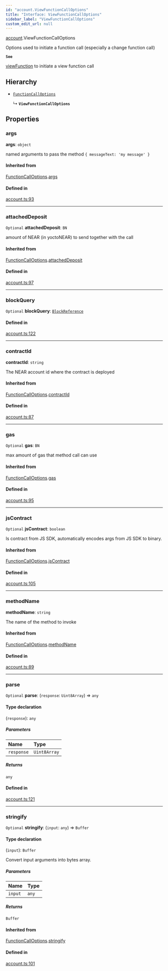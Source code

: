```yaml
---
id: "account.ViewFunctionCallOptions"
title: "Interface: ViewFunctionCallOptions"
sidebar_label: "ViewFunctionCallOptions"
custom_edit_url: null
---
```


[account](../modules/account.md).ViewFunctionCallOptions

Options used to initiate a function call (especially a change function call)

**`See`**

[viewFunction](../classes/account.Account.md#viewfunction) to initiate a view function call

## Hierarchy

- [`FunctionCallOptions`](account.FunctionCallOptions.md)

  ↳ **`ViewFunctionCallOptions`**

## Properties

### args

 **args**: `object`

named arguments to pass the method `{ messageText: 'my message' }`

#### Inherited from

[FunctionCallOptions](account.FunctionCallOptions.md).[args](account.FunctionCallOptions.md#args)

#### Defined in

[account.ts:93](https://github.com/maxhr/near--near-api-js/blob/a0c9a104/packages/near-api-js/src/account.ts#L93)

___

### attachedDeposit

 `Optional` **attachedDeposit**: `BN`

amount of NEAR (in yoctoNEAR) to send together with the call

#### Inherited from

[FunctionCallOptions](account.FunctionCallOptions.md).[attachedDeposit](account.FunctionCallOptions.md#attacheddeposit)

#### Defined in

[account.ts:97](https://github.com/maxhr/near--near-api-js/blob/a0c9a104/packages/near-api-js/src/account.ts#L97)

___

### blockQuery

 `Optional` **blockQuery**: [`BlockReference`](../modules/providers_provider.md#blockreference)

#### Defined in

[account.ts:122](https://github.com/maxhr/near--near-api-js/blob/a0c9a104/packages/near-api-js/src/account.ts#L122)

___

### contractId

 **contractId**: `string`

The NEAR account id where the contract is deployed

#### Inherited from

[FunctionCallOptions](account.FunctionCallOptions.md).[contractId](account.FunctionCallOptions.md#contractid)

#### Defined in

[account.ts:87](https://github.com/maxhr/near--near-api-js/blob/a0c9a104/packages/near-api-js/src/account.ts#L87)

___

### gas

 `Optional` **gas**: `BN`

max amount of gas that method call can use

#### Inherited from

[FunctionCallOptions](account.FunctionCallOptions.md).[gas](account.FunctionCallOptions.md#gas)

#### Defined in

[account.ts:95](https://github.com/maxhr/near--near-api-js/blob/a0c9a104/packages/near-api-js/src/account.ts#L95)

___

### jsContract

 `Optional` **jsContract**: `boolean`

Is contract from JS SDK, automatically encodes args from JS SDK to binary.

#### Inherited from

[FunctionCallOptions](account.FunctionCallOptions.md).[jsContract](account.FunctionCallOptions.md#jscontract)

#### Defined in

[account.ts:105](https://github.com/maxhr/near--near-api-js/blob/a0c9a104/packages/near-api-js/src/account.ts#L105)

___

### methodName

 **methodName**: `string`

The name of the method to invoke

#### Inherited from

[FunctionCallOptions](account.FunctionCallOptions.md).[methodName](account.FunctionCallOptions.md#methodname)

#### Defined in

[account.ts:89](https://github.com/maxhr/near--near-api-js/blob/a0c9a104/packages/near-api-js/src/account.ts#L89)

___

### parse

 `Optional` **parse**: (`response`: `Uint8Array`) => `any`

#### Type declaration

(`response`): `any`

##### Parameters

| Name | Type |
| :------ | :------ |
| `response` | `Uint8Array` |

##### Returns

`any`

#### Defined in

[account.ts:121](https://github.com/maxhr/near--near-api-js/blob/a0c9a104/packages/near-api-js/src/account.ts#L121)

___

### stringify

 `Optional` **stringify**: (`input`: `any`) => `Buffer`

#### Type declaration

(`input`): `Buffer`

Convert input arguments into bytes array.

##### Parameters

| Name | Type |
| :------ | :------ |
| `input` | `any` |

##### Returns

`Buffer`

#### Inherited from

[FunctionCallOptions](account.FunctionCallOptions.md).[stringify](account.FunctionCallOptions.md#stringify)

#### Defined in

[account.ts:101](https://github.com/maxhr/near--near-api-js/blob/a0c9a104/packages/near-api-js/src/account.ts#L101)
